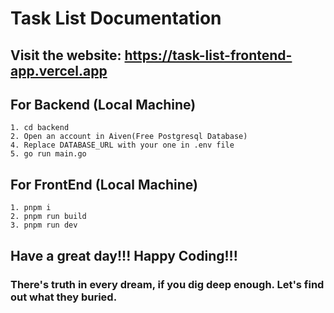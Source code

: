 # Task List Documentation


## Visit the website: https://task-list-frontend-app.vercel.app

## For Backend (Local Machine)
    1. cd backend 
    2. Open an account in Aiven(Free Postgresql Database)
    4. Replace DATABASE_URL with your one in .env file
    5. go run main.go
## For FrontEnd (Local Machine)
    1. pnpm i
    2. pnpm run build
    3. pnpm run dev

## Have a great day!!! Happy Coding!!!

###  There's truth in every dream, if you dig deep enough. Let's find out what they buried.